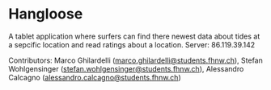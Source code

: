 # Hangloose
A tablet application where surfers can find there newest data about tides at a sepcific location and read ratings about a location.
Server: 86.119.39.142

Contributors: Marco Ghilardelli (marco.ghilardelli@students.fhnw.ch), Stefan Wohlgensinger (stefan.wohlgensinger@students.fhnw.ch), Alessandro Calcagno (alessandro.calcagno@students.fhnw.ch)